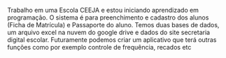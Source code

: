  Trabalho em uma Escola CEEJA e estou iniciando aprendizado em programação. 
O sistema é para preenchimento e cadastro dos alunos (Ficha de Matrícula)
e Passaporte do aluno.
Temos duas bases de dados, um arquivo excel na nuvem do google drive 
e dados do site secretaria digital escolar.
Futuramente podemos criar um aplicativo que terá outras funções como por exemplo controle de frequência, recados etc
